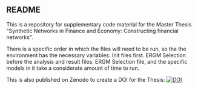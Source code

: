 ## README

This is a repository for supplementary code material for the Master Thesis "Synthetic Networks in Finance and Economy: Constructing financial networks". 

There is a specific order in which the files will need to be run, so tha the environment has the necessary variables:
Init files first. 
ERGM Selection before the analysis and result files. 
ERGM Selection file, and the specific models in it take a considerate amount of time to run. 


This is also published on Zenodo to create a DOI for the Thesis:
[![DOI](https://zenodo.org/badge/DOI/10.5281/zenodo.15106167.svg)](https://doi.org/10.5281/zenodo.15106167)

